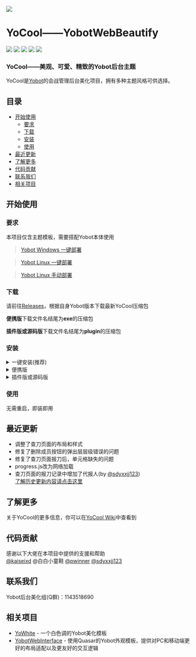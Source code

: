 ﻿![](https://i.loli.net/2020/07/23/HmLnyN5UKesPXld.png)
# YoCool——YobotWebBeautify
<p align="left">
<a href='https://github.com/A-kirami'><img src="https://img.shields.io/badge/establish-Akirami-blue.svg"/></a>
<a href='https://github.com/pcrbot/yobot'><img src="https://img.shields.io/badge/need-yobot-brightgreen.svg"/></a></a>
<a href='https://github.com/A-kirami/YoCool/blob/master/LICENSE'><img src="https://img.shields.io/github/license/A-kirami/YoCool"/></a>
<a href='https://github.com/A-kirami/YoCool/'><img src="https://img.shields.io/github/stars/A-kirami/YoCool"/></a>
<a href='https://github.com/A-kirami/YoCool/releases'><img src="https://img.shields.io/github/downloads/A-kirami/YoCool/total"/></a>
</p>

### YoCool——美观、可爱、精致的Yobot后台主题
YoCool是[Yobot](https://github.com/pcrbot/yobot)的会战管理后台美化项目，拥有多种主题风格可供选择。

## 目录
- [开始使用](https://github.com/A-kirami/YoCool/#开始使用)
  - [要求](https://github.com/A-kirami/YoCool/#要求)
  - [下载](https://github.com/A-kirami/YoCool/#下载)
  - [安装](https://github.com/A-kirami/YoCool/#安装)
  - [使用](https://github.com/A-kirami/YoCool/#使用)
- [最近更新](https://github.com/A-kirami/YoCool/#最近更新)
- [了解更多](https://github.com/A-kirami/YoCool/#了解更多)
- [代码贡献](https://github.com/A-kirami/YoCool/#代码贡献)
- [联系我们](https://github.com/A-kirami/YoCool/#联系我们)
- [相关项目](https://github.com/A-kirami/YoCool/#相关项目)

## 开始使用

### 要求

本项目仅含主题模板，需要搭配Yobot本体使用
> [Yobot Windows 一键部署](http://yobot.win/install/Windows-mirai-auto/)

> [Yobot Linux 一键部署](http://yobot.win/install/docker-script/)

> [Yobot Linux 手动部署](http://yobot.win/install/Linux-gocqhttp/)

### 下载
请前往[Releases](https://github.com/A-kirami/YoCool/releases)，根据自身Yobot版本下载最新YoCool压缩包

**便携版**下载文件名结尾为**exe**的压缩包

**插件版或源码版**下载文件名结尾为**plugin**的压缩包

### 安装
<details>
<summary>一键安装(推荐)</summary>
YoCool控制台，实现YoCool的一键安装、切换主题、升级、卸载等便捷管理操作的HoshinoBotV2插件

[点这里去安装使用](https://github.com/pcrbot/YoCool-Console)

</details>

<details>
<summary>便携版</summary>
  
   - 未安装过yobot便携版<br>
      - 直接双击exe文件初始化后使用
   - 已安装yobot便携版<br>
      - 直接替换yobot便携版的exe文件(注意备份原exe文件)

</details>

<details>
<summary>插件版或源码版</summary>
  
安装前请先备份``yobot\src\client\public``文件夹中的全部文件，以防出现意外问题<br>

1. 复制主题包中的**template**和**static**文件夹<br>

2. 进入到``yobot\src\client\public``目录下<br>

3. 将文件夹直接粘贴覆盖

</details>

### 使用
无需重启，即装即用

## 最近更新
 - 调整了查刀页面的布局和样式
 - 修复了删除成员按钮的弹出层层级错误的问题
 - 修复了查刀页面报刀后，单元格缺失的问题
 - progress.js改为网络加载
 - 查刀页面的报刀记录中增加了代报人(by [@sdyxxjj123](https://github.com/sdyxxjj123))
<br>[了解历史更新内容请点击这里](https://github.com/A-kirami/YoCool/wiki/update)

## 了解更多
关于YoCool的更多信息，你可以在[YoCool Wiki](https://github.com/A-kirami/YoCool/wiki)中查看到

## 代码贡献
感谢以下大佬在本项目中提供的支援和帮助</br>
[@kaiseixd](https://github.com/kaiseixd) @白白小童鞋 [@pwinner](https://github.com/pwinner) [@sdyxxjj123](https://github.com/sdyxxjj123)

## 联系我们
Yobot后台美化组(Q群)：1143518690

## 相关项目
- [YoWhite](https://github.com/shkongzhu/YoWhite) - 一个白色调的Yobot美化模板
- [YobotWebInterface](https://github.com/laipz8200/YobotWebInterface) - 使用Quasar的Yobot外观模板，提供对PC和移动端更好的布局适配以及更友好的交互逻辑
